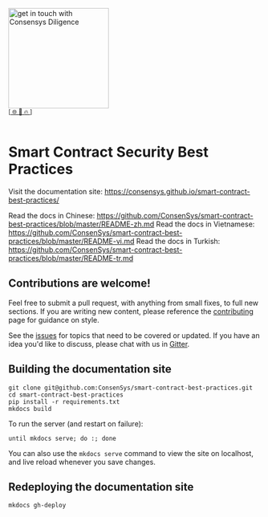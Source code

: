 [<img width="200" alt="get in touch with Consensys Diligence" src="https://user-images.githubusercontent.com/2865694/56826101-91dcf380-685b-11e9-937c-af49c2510aa0.png">](https://consensys.net/diligence/)<br/>
<sup>
[[  🌐  ](https://consensys.net/diligence/)  [  📩  ](mailto:diligence@consensys.net)  [  🔥  ](https://consensys.net/diligence/tools/)]
</sup><br/><br/>


# Smart Contract Security Best Practices

Visit the documentation site: https://consensys.github.io/smart-contract-best-practices/

Read the docs in Chinese: https://github.com/ConsenSys/smart-contract-best-practices/blob/master/README-zh.md
Read the docs in Vietnamese: https://github.com/ConsenSys/smart-contract-best-practices/blob/master/README-vi.md
Read the docs in Turkish: https://github.com/ConsenSys/smart-contract-best-practices/blob/master/README-tr.md

## Contributions are welcome!

Feel free to submit a pull request, with anything from small fixes, to full new sections. If you are writing new content, please reference the [contributing](./docs/about/index.md) page for guidance on style.

See the [issues](https://github.com/ConsenSys/smart-contract-best-practices/issues) for topics that need to be covered or updated. If you have an idea you'd like to discuss, please chat with us in [Gitter](https://gitter.im/ConsenSys/smart-contract-best-practices).

## Building the documentation site

```
git clone git@github.com:ConsenSys/smart-contract-best-practices.git
cd smart-contract-best-practices
pip install -r requirements.txt
mkdocs build 
```

To run the server (and restart on failure):

```
until mkdocs serve; do :; done
```

You can also use the `mkdocs serve` command to view the site on localhost, and live reload whenever you save changes.

## Redeploying the documentation site

```
mkdocs gh-deploy
```
